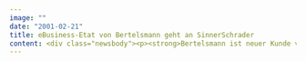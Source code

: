 ```yaml
---
image: ""
date: "2001-02-21"
title: eBusiness-Etat von Bertelsmann geht an SinnerSchrader
content: <div class="newsbody"><p><strong>Bertelsmann ist neuer Kunde von SinnerSchrader.</strong></p><p>Für den Medienkonzern wird SinnerSchrader die Homepage des Clubs Bertelsmann relaunchen. Der Online-Vertriebsweg derclub.de ist neben der Bestellmöglichkeit via Katalog und dem 300 Standorte zählenden Filialnetz ein weiterer wichtiger Weg zum Kunden. Auch für die Mitgliederneugewinnung ist das Internet längst ein unverzichtbarer Kommunikationskanal.</p><p>In einer Wettbewerbsausschreibung konnte sich die SinnerSchrader AG gegen drei namhafte Konkurrenten durchsetzen. Bertelsmann&#58; "SinnerSchrader konnte mit seinem präsentierten Konzept überzeugen". Ziel ist die Neugestaltung der Internet-Präsenz des Marktführers im Bereich Buchgemeinschaften. Der Club wird mit dem neuen Web-Auftritt seine Kompetenz und Attraktivität im Bereich E-Commerce unterstreichen. Start der neuen Website ist im Frühjahr 2001.</p></div>
---
```

